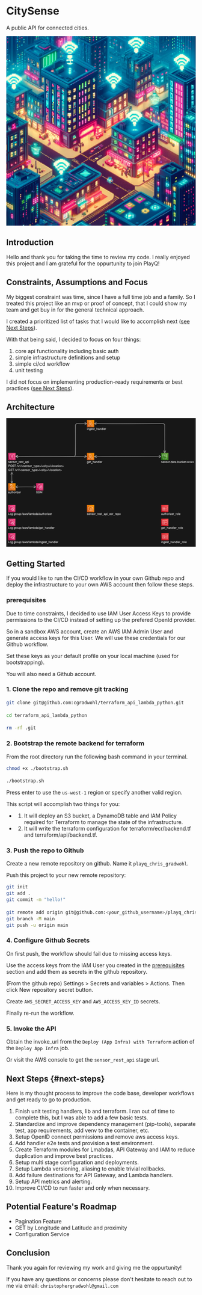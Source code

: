 # CitySense

A public API for connected cities.

![retro_city](iot_city.png)

## Introduction

Hello and thank you for taking the time to review my code. I really enjoyed this project and I am grateful for the oppurtunity to join PlayQ!

## Constraints, Assumptions and Focus

My biggest constraint was time, since I have a full time job and a family. So I treated this project like an mvp or proof of concept, that I could show my team and get buy in for the general technical approach.

I created a prioritized list of tasks that I would like to accomplish next ([see Next Steps](##next-steps)).

With that being said, I decided to focus on four things:

1. core api functionality including basic auth
2. simple infrastructure definitions and setup
3. simple ci/cd workflow
4. unit testing

I did not focus on implementing production-ready requirements or best practices ([see Next Steps](##next-steps)).

## Architecture

![retro_city](city_sense_architecture.png)

## Getting Started

If you would like to run the CI/CD workflow in your own Github repo and deploy the infrastructure to your own AWS account then follow these steps.

### prerequisites

Due to time constraints, I decided to use IAM User Access Keys to provide permissions to the CI/CD instead of setting up the prefered OpenId provider.

So in a sandbox AWS account, create an AWS IAM Admin User and generate access keys for this User. We will use these credentials for our Github workflow.

Set these keys as your default profile on your local machine (used for bootstrapping).

You will also need a Github account.

### 1. Clone the repo and remove git tracking

```bash
git clone git@github.com:cgradwohl/terraform_api_lambda_python.git

cd terraform_api_lambda_python

rm -rf .git
```

### 2. Bootstrap the remote backend for terraform

From the root directory run the following bash command in your terminal.

```bash
chmod +x ./bootstrap.sh

./bootstrap.sh
```

Press enter to use the `us-west-1` region or specify another valid region.

This script will accomplish two things for you:

- 1. It will deploy an S3 bucket, a DynamoDB table and IAM Policy required for Terraform to manage the state of the infrastructure.

- 2. It will write the terraform configuration for terraform/ecr/backend.tf and terraform/api/backend.tf.

### 3. Push the repo to Github

Create a new remote repository on github. Name it `playq_chris_gradwohl`.

Push this project to your new remote repository:

```bash
git init
git add .
git commit -m "hello!"

git remote add origin git@github.com:<your_github_username>/playq_chris_gradwohl.git
git branch -M main
git push -u origin main
```

### 4. Configure Github Secrets

On first push, the workflow should fail due to missing access keys.

Use the access keys from the IAM User you created in the [prerequisites](###prerequisites) section and add them as secrets in the github repository.

(From the github repo) Settings > Secrets and variables > Actions. Then click New repository secret button.

Create `AWS_SECRET_ACCESS_KEY` and `AWS_ACCESS_KEY_ID` secrets.

Finally re-run the workflow.

### 5. Invoke the API

Obtain the invoke_url from the `Deploy (App Infra) with Terraform` action of the `Deploy App Infra` job.

Or visit the AWS console to get the `sensor_rest_api` stage url.

## Next Steps {#next-steps}

Here is my thought process to improve the code base, developer workflows and get ready to go to production.

1. Finish unit testing handlers, lib and terraform.
   I ran out of time to complete this, but I was able to add a few basic tests.
2. Standardize and improve dependency management (pip-tools), separate test, app requirements, add venv to the container, etc.
3. Setup OpenID connect permissions and remove aws access keys.
4. Add handler e2e tests and provision a test environment.
5. Create Terraform modules for Lmabdas, API Gateway and IAM to reduce duplication and improve best practices.
6. Setup multi stage configuration and deployments.
7. Setup Lambda versioning, aliasing to enable trivial rollbacks.
8. Add failure destinations for API Gateway, and Lambda handlers.
9. Setup API metrics and alerting.
10. Improve CI/CD to run faster and only when necessary.

## Potential Feature's Roadmap

- Pagination Feature
- GET by Longitude and Latitude and proximity
- Configuration Service

## Conclusion

Thank you again for reviewing my work and giving me the oppurtunity!

If you have any questions or concerns please don't hesitate to reach out to me via email: `christophergradwohl@gmail.com`
